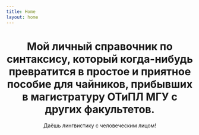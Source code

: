 ```yaml
---
title: Home
layout: home
---
```


# <center>Мой личный справочник по синтаксису, который когда-нибудь превратится в простое и приятное пособие для чайников, прибывших в магистратуру ОТиПЛ МГУ с других факультетов.</center>

<center>Даёшь лингвистику с человеческим лицом!</center>
